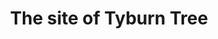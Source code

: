 ---
title: "The site of Tyburn Tree"
layout: picture
picture: "/assets/camera-roll/2015/2015-12-17-the-site-of-tyburn-tree/20151217_120810651_iOS.jpg"
thumbnail: "/assets/camera-roll/2015/2015-12-17-the-site-of-tyburn-tree/20151217_120810651_iOS-thumbnail.jpg"
tags:
  - Tyburn Tree
  - looking down
  - tree
  - sidewalk
  - cross
  - London
---